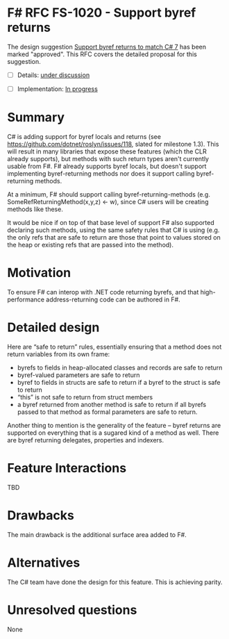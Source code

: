 # F# RFC FS-1020 - Support byref returns

The design suggestion [Support byref returns to match C# 7](https://fslang.uservoice.com/forums/245727-f-language/suggestions/11125137-expand-support-for-byref-to-match-c-7) has been marked "approved".
This RFC covers the detailed proposal for this suggestion.

* [ ] Details: [under discussion](https://github.com/fsharp/FSharpLangDesign/issues/115)
* [ ] Implementation: [In progress](https://github.com/Microsoft/visualfsharp/pull/1367)


# Summary
[summary]: #summary

C# is adding support for byref locals and returns (see https://github.com/dotnet/roslyn/issues/118, slated for milestone 1.3). This will result in many libraries that expose these features (which the CLR already supports), but methods with such return types aren't currently usable from F#. F# already supports byref locals, but doesn't support implementing byref-returning methods nor does it support calling byref-returning methods.

At a minimum, F# should support calling byref-returning-methods (e.g. SomeRefReturningMethod(x,y,z) <- w), since C# users will be creating methods like these.

It would be nice if on top of that base level of support F# also supported declaring such methods, using the same safety rules that C# is using (e.g. the only refs that are safe to return are those that point to values stored on the heap or existing refs that are passed into the method).


# Motivation
[motivation]: #motivation

To ensure F# can interop with .NET code returning byrefs, and that high-performance address-returning code can be authored in F#.

# Detailed design
[design]: #detailed-design

Here are “safe to return” rules, essentially ensuring that a method does not return variables from its own frame:
 
* byrefs to fields in heap-allocated classes and records are safe to return
* byref-valued parameters are safe to return
* byref to fields in structs are safe to return if a byref to the struct is safe to return
* “this” is not safe to return from struct members
* a byref returned from another method is safe to return if all byrefs passed to that method as formal parameters are safe to return. 

Another thing to mention is the generality of the feature – byref returns are supported on everything that is a sugared kind of a method as well. There are byref returning delegates, properties and indexers. 


# Feature Interactions

TBD

# Drawbacks
[drawbacks]: #drawbacks

The main drawback is the additional surface area added to F#.

# Alternatives
[alternatives]: #alternatives

The C# team have done the design for this feature.  This is achieving parity.

# Unresolved questions
[unresolved]: #unresolved-questions

None
